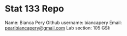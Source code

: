 # Stat 133 Repo
Name: Bianca Pery
Github username: biancapery
Email: pearlbiancapery@gmail.com
Lab section: 105
GSI: 

